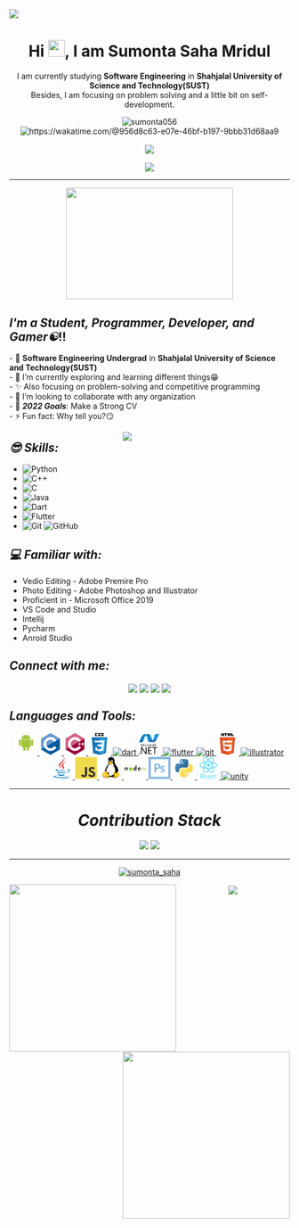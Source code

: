 <img align='center' src= "https://i.postimg.cc/9QcqSJqW/header.png">
<!-- https://i.postimg.cc/YCtRs1sR/Screenshot-35.png -->
<h1 align="center">Hi <img src="https://media.giphy.com/media/hvRJCLFzcasrR4ia7z/giphy.gif" width="30px" height="30px">, I am Sumonta Saha Mridul </h1>
<p align="center" width="150px"> I am currently studying <b>Software Engineering</b> in <b>Shahjalal University of Science and Technology(SUST)</b> <br>Besides, I am focusing on  problem solving and a little bit on self-development.</p>

<p align='center'>
<img src="https://komarev.com/ghpvc/?username=sumonta056&label=Profile%20views&color=0e75b6&style=flat" alt="sumonta056" /> <br>
<img src="https://wakatime.com/badge/user/956d8c63-e07e-46bf-b197-9bbb31d68aa9.svg" alt="https://wakatime.com/@956d8c63-e07e-46bf-b197-9bbb31d68aa9" />
</p>

 
<p align='center'>
<img align='center' src="https://github-readme-stats-eight-theta.vercel.app/api/top-langs/?username=sumonta056&layout=compact&langs_count=8&theme=algolia" width="350"/>
</p>

<p align='center'>
<img align='center' src= "https://github-readme-stats.vercel.app/api?username=sumonta056&count_private=true&show_icons=true&&theme=chartreuse-dark&include_all_commits=true%22%20" width="420"> 
</p>

<hr>

<p align='center'>
<!-- <img align='center' src="https://camo.githubusercontent.com/992babdffd8c74a1502de375fbdf7e4d54773242/68747470733a2f2f6d656469612e67697068792e636f6d2f6d656469612f53576f536b4e36447854737a71494b4571762f67697068792e676966" width="450px">  -->
<img align ='center' src="https://media.giphy.com/media/qgQUggAC3Pfv687qPC/giphy.gif" width="300px" height="200">
</p>

## <i>I'm a Student, Programmer, Developer, and Gamer☯️</i>!!


<p align='left'>
- 🔭 <b>Software Engineering Undergrad</b> in <b>Shahjalal University of Science and Technology(SUST)</b><br>
- 🌱 I’m currently exploring and learning different things😁<br>
- ✨ Also focusing on problem-solving and competitive programming<br>
- 👯 I’m looking to collaborate with any organization<br>
- 🥅 <i><b>2022 Goals</b></i>: Make a Strong CV<br>
- ⚡ Fun fact: Why tell you?😏<br>
</p>

 <p align = 'center'>
<img align='right' src="https://media.giphy.com/media/ZVik7pBtu9dNS/giphy.gif" width="300px">
</p>




## <i>😎 Skills:      </i>                                                            
- ![Python](https://img.shields.io/badge/-Python-05122A?style=flat&logo=python)&nbsp;                            
- ![C++](https://img.shields.io/badge/-C++-05122A?style=flat&logo=C%2B%2B&logoColor=00599C)&nbsp;
- ![C](https://img.shields.io/badge/-C-05122A?style=flat&logo=C&logoColor=A8B9CC)&nbsp;
- ![Java](https://img.shields.io/badge/-Java-05122A?style=flat&logo=Java&logoColor=FFA518)
- ![Dart](https://img.shields.io/badge/-Dart-05122A?style=flat&logo=dart&logoColor=1075C2)&nbsp;
- ![Flutter](https://img.shields.io/badge/-Flutter-05122A?style=flat&logo=flutter&logoColor=02569B)&nbsp;
- ![Git](https://img.shields.io/badge/-Git-05122A?style=flat&logo=git)&nbsp;![GitHub](https://img.shields.io/badge/-GitHub-05122A?style=flat&logo=github)&nbsp;

## <i>💻 Familiar with: </i>

- Vedio Editing - Adobe Premire Pro
- Photo Editing - Adobe Photoshop and Illustrator
- Proficient in - Microsoft Office 2019
- VS Code and Studio
- Intellij
- Pycharm
- Anroid Studio



## <i>Connect with me:</i>
 
<p align='center'>
<a href="https://twitter.com/sumonta_saha" target="blank"><img align="center" src="https://img.icons8.com/color/48/000000/twitter.png" width="3.5%"/></a>
<a href="https://linkedin.com/in/sumonta-saha-mridul-b35bb61a0" target="blank"><img align="center" src="https://img.icons8.com/color/48/000000/linkedin.png" width="3.5%" /></a>
<a href="https://fb.com/sumonta.mridul" target="blank"><img align="center" src="https://img.icons8.com/fluent/48/000000/facebook-new.png" width="3.5%" /></a>
<a href="https://instagram.com/_sumonta_saha_" target="blank"><img align="center" src="https://img.icons8.com/fluent/48/000000/instagram-new.png" width="3.5%" /></a> 
 
<!--  <a href="https://codeforces.com/profile/mr.scrappy" target="blank"><img align="center" src="https://cdn.jsdelivr.net/npm/simple-icons@3.0.1/icons/codeforces.svg" alt="mr.scrappy" height="30" width="40" /></a>
<a href="https://www.codechef.com/users/sumonta056" target="blank"><img align="center" src="https://cdn.jsdelivr.net/npm/simple-icons@3.1.0/icons/codechef.svg" alt="sumonta056" height="30" width="40" /></a>
<a href="https://www.hackerrank.com/sumonta056" target="blank"><img align="center" src="https://cdn.jsdelivr.net/npm/simple-icons@3.0.1/icons/hackerrank.svg" alt="sumonta056" height="30" width="40" /></a>
 <a href="https://discord.gg/sumonta#6516" target="blank"><img align="center" src="https://github.com/sciencepal/sciencepal/blob/master/assets/discord-round.svg" width="3.5%" /></a>
<a href="https://stackoverflow.com/users/sumonta-saha" target="blank"><img align="center" src="https://cdn.jsdelivr.net/npm/simple-icons@3.0.1/icons/stackoverflow.svg" alt="sumonta-saha" height="30" width="40" /></a> -->
 
</p>

 



## <i>Languages and Tools:</i>

<p align='center'> <a href="https://developer.android.com" target="_blank"> <img src="https://raw.githubusercontent.com/devicons/devicon/master/icons/android/android-original-wordmark.svg" alt="android" width="40" height="40"/> </a> <a href="https://www.cprogramming.com/" target="_blank"> <img src="https://raw.githubusercontent.com/devicons/devicon/master/icons/c/c-original.svg" alt="c" width="40" height="40"/> </a> <a href="https://www.w3schools.com/cpp/" target="_blank"> <img src="https://raw.githubusercontent.com/devicons/devicon/master/icons/cplusplus/cplusplus-original.svg" alt="cplusplus" width="40" height="40"/> </a> <a href="https://www.w3schools.com/css/" target="_blank"> <img src="https://raw.githubusercontent.com/devicons/devicon/master/icons/css3/css3-original-wordmark.svg" alt="css3" width="40" height="40"/> </a> <a href="https://dart.dev" target="_blank"> <img src="https://www.vectorlogo.zone/logos/dartlang/dartlang-icon.svg" alt="dart" width="40" height="40"/> </a> <a href="https://dotnet.microsoft.com/" target="_blank"> <img src="https://raw.githubusercontent.com/devicons/devicon/master/icons/dot-net/dot-net-original-wordmark.svg" alt="dotnet" width="40" height="40"/> </a> <a href="https://flutter.dev" target="_blank"> <img src="https://www.vectorlogo.zone/logos/flutterio/flutterio-icon.svg" alt="flutter" width="40" height="40"/> </a> <a href="https://git-scm.com/" target="_blank"> <img src="https://www.vectorlogo.zone/logos/git-scm/git-scm-icon.svg" alt="git" width="40" height="40"/> </a> <a href="https://www.w3.org/html/" target="_blank"> <img src="https://raw.githubusercontent.com/devicons/devicon/master/icons/html5/html5-original-wordmark.svg" alt="html5" width="40" height="40"/> </a> <a href="https://www.adobe.com/in/products/illustrator.html" target="_blank"> <img src="https://www.vectorlogo.zone/logos/adobe_illustrator/adobe_illustrator-icon.svg" alt="illustrator" width="40" height="40"/> </a> <a href="https://www.java.com" target="_blank"> <img src="https://raw.githubusercontent.com/devicons/devicon/master/icons/java/java-original.svg" alt="java" width="40" height="40"/> </a> <a href="https://developer.mozilla.org/en-US/docs/Web/JavaScript" target="_blank"> <img src="https://raw.githubusercontent.com/devicons/devicon/master/icons/javascript/javascript-original.svg" alt="javascript" width="40" height="40"/> </a> <a href="https://www.linux.org/" target="_blank"> <img src="https://raw.githubusercontent.com/devicons/devicon/master/icons/linux/linux-original.svg" alt="linux" width="40" height="40"/> </a> <a href="https://nodejs.org" target="_blank"> <img src="https://raw.githubusercontent.com/devicons/devicon/master/icons/nodejs/nodejs-original-wordmark.svg" alt="nodejs" width="40" height="40"/> </a> <a href="https://www.photoshop.com/en" target="_blank"> <img src="https://raw.githubusercontent.com/devicons/devicon/master/icons/photoshop/photoshop-line.svg" alt="photoshop" width="40" height="40"/> </a> <a href="https://www.python.org" target="_blank"> <img src="https://raw.githubusercontent.com/devicons/devicon/master/icons/python/python-original.svg" alt="python" width="40" height="40"/> </a> <a href="https://reactjs.org/" target="_blank"> <img src="https://raw.githubusercontent.com/devicons/devicon/master/icons/react/react-original-wordmark.svg" alt="react" width="40" height="40"/> </a> <a href="https://unity.com/" target="_blank"> <img src="https://www.vectorlogo.zone/logos/unity3d/unity3d-icon.svg" alt="unity" width="40" height="40"/> </a> </p>



<!-- <a href=" ">
    <p align="center">
        <img src="https://github-profile-trophy.vercel.app/?username=sumonta056&column=7&theme=onedark%22\"/>
    </p>
</a> -->

<hr>

<h1 align="center"><b><i>Contribution Stack</i></b> </h1>

<p align='center'>

 <img src="https://github-readme-streak-stats.herokuapp.com/?user=sumonta056&theme=react&count_private=true" >
  <img src="https://activity-graph.herokuapp.com/graph?username=sumonta056&theme=react-dark" >
<p/>


<hr>

<!-- <p align='center'> <img src="https://komarev.com/ghpvc/?username=sumonta056&label=Profile%20views&color=0e75b6&style=flat" alt="sumonta056" /> 
<a href="https://trackgit.com"><img src="https://us-central1-trackgit-analytics.cloudfunctions.net/token/ping/klnedypmnqembsz3kbkl" alt="trackgit-views" />
</a></p> -->
<p align='center'>
<a href="https://twitter.com/sumonta_saha" target="blank"><img src="https://img.shields.io/twitter/follow/sumonta_saha?logo=twitter&style=for-the-badge" alt="sumonta_saha" /></a> 
</p>


<p align='center'>
<img align='left' img src="https://media.giphy.com/media/esZ3XoMUr7ilG/giphy.gif" width="300px" height="300px"><img align='right' src="https://media.giphy.com/media/kT1XesVhXxEOFMs7j2/giphy.gif" width="300px" height="300px">
<img align='center' src="https://media.giphy.com/media/CcwLAV11cALh3OuEJ5/giphy.gif" >
</p
    




